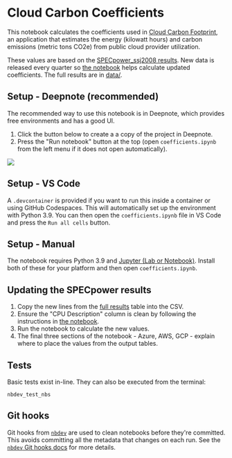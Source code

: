 # Cloud Carbon Coefficients

This notebook calculates the coefficients used in [Cloud Carbon
Footprint](https://www.cloudcarbonfootprint.org/), an application that
estimates the energy (kilowatt hours) and carbon emissions (metric tons CO2e)
from public cloud provider utilization.

These values are based on the [SPECpower_ssj2008
results](https://www.spec.org/power_ssj2008/results/). New data is released
every quarter so [the notebook](coefficients.ipynb) helps calculate updated
coefficients. The full results are in [data/](data/).

## Setup - Deepnote (recommended)

The recommended way to use this notebook is in Deepnote, which provides free
environments and has a good UI. 

1. Click the button below to create a a copy of the project in Deepnote.
2. Press the "Run notebook" button at the top (open `coefficients.ipynb`
   from the left menu if it does not open automatically).

[<img
src="https://deepnote.com/buttons/launch-in-deepnote-white.svg">](https://deepnote.com/launch?url=https://github.com/davidmytton/cloud-carbon-coefficients/blob/main/coefficients.ipynb)

## Setup - VS Code

A `.devcontainer` is provided if you want to run this inside a container or
using GitHub Codespaces. This will automatically set up the environment with
Python 3.9. You can then open the `coefficients.ipynb` file in VS Code and press
the `Run all cells` button.

## Setup - Manual

The notebook requires Python 3.9 and [Jupyter (Lab or
Notebook)](https://jupyter.org/install). Install both of these for your platform
and then open `coefficients.ipynb`.

## Updating the SPECpower results

1. Copy the new lines from the [full
   results](https://www.spec.org/power_ssj2008/results/power_ssj2008.html) table
   into the CSV.
2. Ensure the "CPU Description" column is clean by following the instructions in
   [the notebook](coefficients.ipynb).
3. Run the notebook to calculate the new values.
4. The final three sections of the notebook - Azure, AWS, GCP - explain where to
   place the values from the output tables.

## Tests

Basic tests exist in-line. They can also be executed from the terminal:

```
nbdev_test_nbs
```

## Git hooks

Git hooks from [`nbdev`](https://nbdev.fast.ai/) are used to clean notebooks
before they're committed. This avoids committing all the metadata that changes
on each run. See the [`nbdev` Git hooks
docs](https://nbdev.fast.ai/cli.html#Git-hooks) for more details.